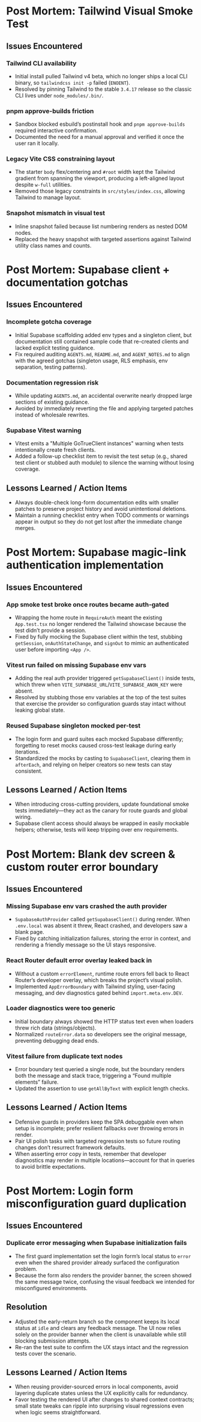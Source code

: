 # Post Mortem: Tailwind Visual Smoke Test

## Issues Encountered

### Tailwind CLI availability
- Initial install pulled Tailwind v4 beta, which no longer ships a local CLI binary, so `tailwindcss init -p` failed (`ENOENT`).
- Resolved by pinning Tailwind to the stable `3.4.17` release so the classic CLI lives under `node_modules/.bin/`.

### pnpm approve-builds friction
- Sandbox blocked esbuild’s postinstall hook and `pnpm approve-builds` required interactive confirmation.
- Documented the need for a manual approval and verified it once the user ran it locally.

### Legacy Vite CSS constraining layout
- The starter `body` flex/centering and `#root` width kept the Tailwind gradient from spanning the viewport, producing a left-aligned layout despite `w-full` utilities.
- Removed those legacy constraints in `src/styles/index.css`, allowing Tailwind to manage layout.

### Snapshot mismatch in visual test
- Inline snapshot failed because list numbering renders as nested DOM nodes.
- Replaced the heavy snapshot with targeted assertions against Tailwind utility class names and counts.

# Post Mortem: Supabase client + documentation gotchas

## Issues Encountered

### Incomplete gotcha coverage
- Initial Supabase scaffolding added env types and a singleton client, but documentation still contained sample code that re-created clients and lacked explicit testing guidance.
- Fix required auditing `AGENTS.md`, `README.md`, and `AGENT_NOTES.md` to align with the agreed gotchas (singleton usage, RLS emphasis, env separation, testing patterns).

### Documentation regression risk
- While updating `AGENTS.md`, an accidental overwrite nearly dropped large sections of existing guidance.
- Avoided by immediately reverting the file and applying targeted patches instead of wholesale rewrites.

### Supabase Vitest warning
- Vitest emits a "Multiple GoTrueClient instances" warning when tests intentionally create fresh clients.
- Added a follow-up checklist item to revisit the test setup (e.g., shared test client or stubbed auth module) to silence the warning without losing coverage.

## Lessons Learned / Action Items
- Always double-check long-form documentation edits with smaller patches to preserve project history and avoid unintentional deletions.
- Maintain a running checklist entry when TODO comments or warnings appear in output so they do not get lost after the immediate change merges.

# Post Mortem: Supabase magic-link authentication implementation

## Issues Encountered

### App smoke test broke once routes became auth-gated
- Wrapping the home route in `RequireAuth` meant the existing `App.test.tsx` no longer rendered the Tailwind showcase because the test didn’t provide a session.
- Fixed by fully mocking the Supabase client within the test, stubbing `getSession`, `onAuthStateChange`, and `signOut` to mimic an authenticated user before importing `<App />`.

### Vitest run failed on missing Supabase env vars
- Adding the real auth provider triggered `getSupabaseClient()` inside tests, which threw when `VITE_SUPABASE_URL`/`VITE_SUPABASE_ANON_KEY` were absent.
- Resolved by stubbing those env variables at the top of the test suites that exercise the provider so configuration guards stay intact without leaking global state.

### Reused Supabase singleton mocked per-test
- The login form and guard suites each mocked Supabase differently; forgetting to reset mocks caused cross-test leakage during early iterations.
- Standardized the mocks by casting to `SupabaseClient`, clearing them in `afterEach`, and relying on helper creators so new tests can stay consistent.

## Lessons Learned / Action Items
- When introducing cross-cutting providers, update foundational smoke tests immediately—they act as the canary for route guards and global wiring.
- Supabase client access should always be wrapped in easily mockable helpers; otherwise, tests will keep tripping over env requirements.

# Post Mortem: Blank dev screen & custom router error boundary

## Issues Encountered

### Missing Supabase env vars crashed the auth provider
- `SupabaseAuthProvider` called `getSupabaseClient()` during render. When `.env.local` was absent it threw, React crashed, and developers saw a blank page.
- Fixed by catching initialization failures, storing the error in context, and rendering a friendly message so the UI stays responsive.

### React Router default error overlay leaked back in
- Without a custom `errorElement`, runtime route errors fell back to React Router’s developer overlay, which breaks the project’s visual polish.
- Implemented `AppErrorBoundary` with Tailwind styling, user-facing messaging, and dev diagnostics gated behind `import.meta.env.DEV`.

### Loader diagnostics were too generic
- Initial boundary always showed the HTTP status text even when loaders threw rich data (strings/objects).
- Normalized `routeError.data` so developers see the original message, preventing debugging dead ends.

### Vitest failure from duplicate text nodes
- Error boundary test queried a single node, but the boundary renders both the message and stack trace, triggering a “Found multiple elements” failure.
- Updated the assertion to use `getAllByText` with explicit length checks.

## Lessons Learned / Action Items
- Defensive guards in providers keep the SPA debuggable even when setup is incomplete; prefer resilient fallbacks over throwing errors in render.
- Pair UI polish tasks with targeted regression tests so future routing changes don’t resurrect framework defaults.
- When asserting error copy in tests, remember that developer diagnostics may render in multiple locations—account for that in queries to avoid brittle expectations.

# Post Mortem: Login form misconfiguration guard duplication

## Issues Encountered

### Duplicate error messaging when Supabase initialization fails
- The first guard implementation set the login form’s local status to `error` even when the shared provider already surfaced the configuration problem.
- Because the form also renders the provider banner, the screen showed the same message twice, confusing the visual feedback we intended for misconfigured environments.

## Resolution
- Adjusted the early-return branch so the component keeps its local status at `idle` and clears any feedback message. The UI now relies solely on the provider banner when the client is unavailable while still blocking submission attempts.
- Re-ran the test suite to confirm the UX stays intact and the regression tests cover the scenario.

## Lessons Learned / Action Items
- When reusing provider-sourced errors in local components, avoid layering duplicate states unless the UX explicitly calls for redundancy.
- Favor testing the rendered UI after changes to shared context contracts; small state tweaks can ripple into surprising visual regressions even when logic seems straightforward.
